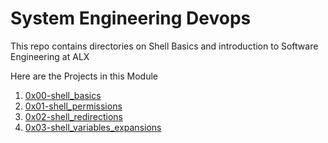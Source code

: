 # System Engineering Devops
This repo contains directories on Shell Basics and introduction to Software Engineering at ALX <br>

Here are the Projects in this Module
1. [0x00-shell_basics](https://github.com/JerryEchimau/alx-system_engineering-devops/tree/master/0x00-shell_basics)
2. [0x01-shell_permissions](https://github.com/JerryEchimau/alx-system_engineering-devops/tree/master/0x01-shell_permissions)
3. [0x02-shell_redirections](https://github.com/JerryEchimau/alx-system_engineering-devops/tree/master/0x02-shell_redirections)
4. [0x03-shell_variables_expansions](https://github.com/JerryEchimau/alx-system_engineering-devops/tree/master/0x03-shell_variables_expansions)
